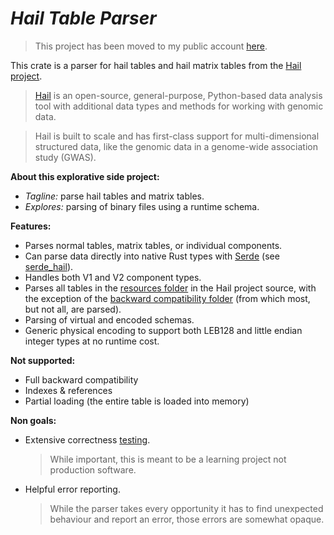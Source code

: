 # ***Hail Table Parser***

> This project has been moved to my public account [here](https://github.com/QuartzLibrary/hail_parser).

This crate is a parser for hail tables and hail matrix tables from the [Hail project].


> [Hail] is an open-source, general-purpose, Python-based data analysis tool with additional data types and methods for working with genomic data.

> Hail is built to scale and has first-class support for multi-dimensional structured data, like the genomic data in a genome-wide association study (GWAS).


**About this explorative side project:**
- *Tagline:* parse hail tables and matrix tables.
- *Explores:* parsing of binary files using a runtime schema.


**Features:**
- Parses normal tables, matrix tables, or individual components.
- Can parse data directly into native Rust types with [Serde] (see [serde_hail]).
- Handles both V1 and V2 component types.
- Parses all tables in the [resources folder] in the Hail project source, with the exception of the [backward compatibility folder] (from which most, but not all, are parsed).
- Parsing of virtual and encoded schemas.
- Generic physical encoding to support both LEB128 and little endian integer types at no runtime cost.


**Not supported:**
- Full backward compatibility
- Indexes & references
- Partial loading (the entire table is loaded into memory)


**Non goals:**
- Extensive correctness [testing].
  > While important, this is meant to be a learning project not production software.
- Helpful error reporting.
  > While the parser takes every opportunity it has to find unexpected behaviour and report an error, those errors are somewhat opaque.




[Hail project]: https://github.com/hail-is/hail
[Hail]: https://hail.is/
[resources folder]: https://github.com/hail-is/hail/tree/main/hail/src/test/resources
[backward compatibility folder]: https://github.com/hail-is/hail/tree/main/hail/src/test/resources/backward_compatability
[testing]: parser/tests
[serde_hail]: serde_hail
[Serde]: https://github.com/serde-rs/serde
